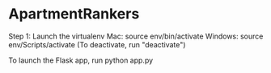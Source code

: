 # ApartmentRankers


Step 1:
Launch the virtualenv
  Mac:
  source env/bin/activate
  Windows:
  source env/Scripts/activate
(To deactivate, run "deactivate")


To launch the Flask app, run python app.py
